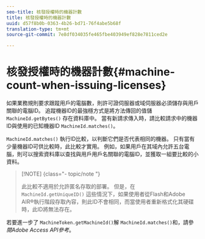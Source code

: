 ```yaml
---
seo-title: 核發授權時的機器計數
title: 核發授權時的機器計數
uuid: d57f8b0b-0363-4b26-bd71-76f4abe5b68f
translation-type: tm+mt
source-git-commit: 7e8df034035fe465fbe403949ef828e7811ced2e

---
```



# 核發授權時的機器計數{#machine-count-when-issuing-licenses}

如果業務規則要求跟蹤用戶的電腦數，則許可證伺服器或域伺服器必須儲存與用戶關聯的電腦ID。 追蹤機器ID的最強穩方式是將方法傳回的值儲 `MachineId.getBytes()` 存在資料庫中。 當有新請求傳入時，請比較請求中的機器ID與使用的已知機器ID `MachineId.matches()`。

`MachineId.matches()` 執行ID比較，以判斷它們是否代表相同的機器。 只有當有少量機器ID可供比較時，此比較才實用。 例如，如果用戶在其域內允許五台電腦，則可以搜索資料庫以查找與用戶用戶名關聯的電腦ID，並獲取一組要比較的小資料。

>[!NOTE] {class=&quot;- topic/note &quot;}
>
>此比較不適用於允許匿名存取的部署。 但是，在 `MachineId.getUniqueID()` 這些情況下，如果使用者從Flash和Adobe AIR®執行階段存取內容，則此ID不會相同，而當使用者重新格式化其硬碟時，此ID將無法存在。

若要進一步了 `MachineToken.getMachineId()`解 `MachineId.matches()`和，請參 *閱Adobe Access API參考*。
